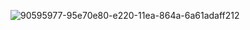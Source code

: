 ![90595977-95e70e80-e220-11ea-864a-6a61adaff212](https://github.com/hackmaven/hackmaven/assets/133597071/c0db608e-ca54-4646-ab40-befe92f75f94)
